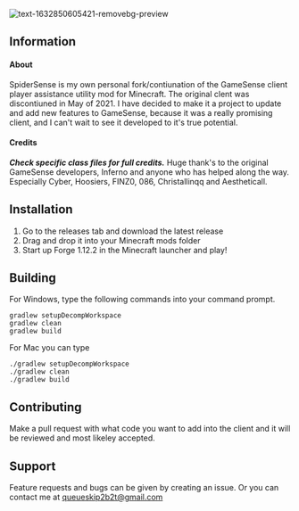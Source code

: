 <!-- PROJECT TITLE -->
![text-1632850605421-removebg-preview](https://user-images.githubusercontent.com/90464553/135137515-6f79ff51-c026-43ca-a54e-1c1c6336996c.png)

<!-- INFORMATION -->
## Information

#### About
SpiderSense is my own personal fork/contiunation of the GameSense client player assistance utility mod for Minecraft. The original clent was discontiuned in May of 2021. I have decided to make it a project to update and add new features to GameSense, because it was a really promising client, and I can't wait to see it developed to it's true potential.

#### Credits
***Check specific class files for full credits.***
Huge thank's to the original GameSense developers, Inferno and anyone who has helped along the way. Especially Cyber, Hoosiers, FINZ0, 086, Christallinqq and Aestheticall.

<!-- INSTALLATION -->
## Installation
1. Go to the releases tab and download the latest release
2. Drag and drop it into your Minecraft mods folder
3. Start up Forge 1.12.2 in the Minecraft launcher and play!

## Building
For Windows, type the following commands into your command prompt.
```
gradlew setupDecompWorkspace
gradlew clean
gradlew build
```
For Mac you can type
```
./gradlew setupDecompWorkspace
./gradlew clean
./gradlew build
```

<!-- CONTRIBUTING -->
## Contributing
Make a pull request with what code you want to add into the client and it will be reviewed and most likeley accepted.


<!-- SUPPORT -->
## Support
Feature requests and bugs can be given by creating an issue. Or you can contact me at queueskip2b2t@gmail.com


